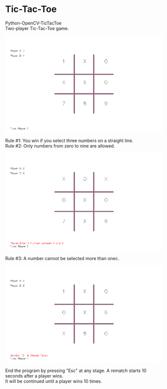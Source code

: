 # Tic-Tac-Toe
Python-OpenCV-TicTacToe  
Two-player Tic-Tac-Toe game.  
  
![](images/tic_tac_toe1.PNG)

Rule #1: You win if you select three numbers on a straight line.  
Rule #2: Only numbers from zero to nine are allowed.  
  
![](images/tic_tac_toe2.PNG)  
  
Rule #3: A number cannot be selected more than onec.

![](images/tic_tac_toe3.PNG)

End the program by pressing "Esc" at any stage. 
A rematch starts 10 seconds after a player wins.  
It will be continued until a player wins 10 times.  
